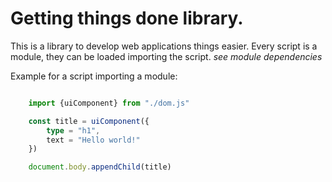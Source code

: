 # Getting things done library.

This is a library to develop web applications things easier.
Every script is a module, they can be loaded importing the script.
*see module dependencies*

Example for a script importing a module: 

``` Typescript

    import {uiComponent} from "./dom.js" 

    const title = uiComponent({
        type = "h1",
        text = "Hello world!"
    })

    document.body.appendChild(title)

```
